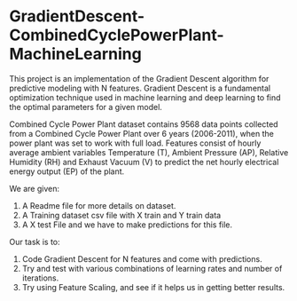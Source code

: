 # GradientDescent-CombinedCyclePowerPlant-MachineLearning
This project is an implementation of the Gradient Descent algorithm for predictive modeling with N features. Gradient Descent is a fundamental optimization technique used in machine learning and deep learning to find the optimal parameters for a given model.

Combined Cycle Power Plant dataset contains 9568 data points collected from a Combined Cycle Power Plant over 6 years (2006-2011), when the power plant was set to work with full load. Features consist of hourly average ambient variables Temperature (T), Ambient Pressure (AP), Relative Humidity (RH) and Exhaust Vacuum (V) to predict the net hourly electrical energy output (EP) of the plant.

We are given:
1. A Readme file for more details on dataset. 
2. A Training dataset csv file with X train and Y train data
3. A X test File and we have to make predictions for this file.

Our task is to:
1. Code Gradient Descent for N features and come with predictions.
2. Try and test with various combinations of learning rates and number of iterations.
3. Try using Feature Scaling, and see if it helps us in getting better results. 
